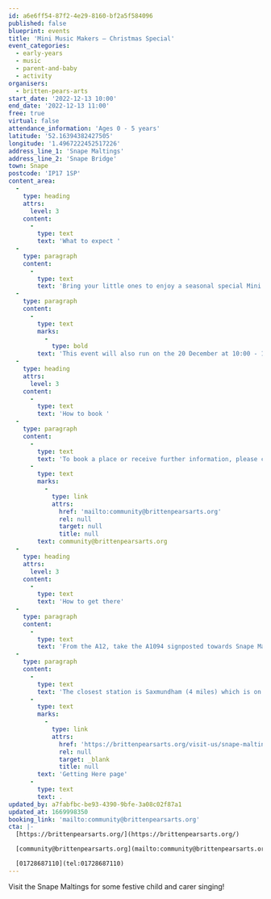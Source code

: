 ```yaml
---
id: a6e6ff54-87f2-4e29-8160-bf2a5f584096
published: false
blueprint: events
title: 'Mini Music Makers – Christmas Special'
event_categories:
  - early-years
  - music
  - parent-and-baby
  - activity
organisers:
  - britten-pears-arts
start_date: '2022-12-13 10:00'
end_date: '2022-12-13 11:00'
free: true
virtual: false
attendance_information: 'Ages 0 - 5 years'
latitude: '52.16394382427505'
longitude: '1.4967222452517226'
address_line_1: 'Snape Maltings'
address_line_2: 'Snape Bridge'
town: Snape
postcode: 'IP17 1SP'
content_area:
  -
    type: heading
    attrs:
      level: 3
    content:
      -
        type: text
        text: 'What to expect '
  -
    type: paragraph
    content:
      -
        type: text
        text: 'Bring your little ones to enjoy a seasonal special Mini Music Makers! Wrap up warm to sing festive songs around the Christmas tree in our Courtyard. This free event is suitable for 0-5 year olds and their carers. '
  -
    type: paragraph
    content:
      -
        type: text
        marks:
          -
            type: bold
        text: 'This event will also run on the 20 December at 10:00 - 11:00'
  -
    type: heading
    attrs:
      level: 3
    content:
      -
        type: text
        text: 'How to book '
  -
    type: paragraph
    content:
      -
        type: text
        text: 'To book a place or receive further information, please contact '
      -
        type: text
        marks:
          -
            type: link
            attrs:
              href: 'mailto:community@brittenpearsarts.org'
              rel: null
              target: null
              title: null
        text: community@brittenpearsarts.org
  -
    type: heading
    attrs:
      level: 3
    content:
      -
        type: text
        text: 'How to get there'
  -
    type: paragraph
    content:
      -
        type: text
        text: 'From the A12, take the A1094 signposted towards Snape Maltings. Turn right at Snape Church onto the B1069, then continue through the village of Snape before turning left into Snape Maltings (postcode IP17 1SP). There is lots of free parking available on site and four electric charging points.'
  -
    type: paragraph
    content:
      -
        type: text
        text: 'The closest station is Saxmundham (4 miles) which is on the East Suffolk Ipswich - Lowestoft train line. For more information visit the Britten Pears Arts '
      -
        type: text
        marks:
          -
            type: link
            attrs:
              href: 'https://brittenpearsarts.org/visit-us/snape-maltings/getting-here'
              rel: null
              target: _blank
              title: null
        text: 'Getting Here page'
      -
        type: text
        text: .
updated_by: a7fabfbc-be93-4390-9bfe-3a08c02f87a1
updated_at: 1669998350
booking_link: 'mailto:community@brittenpearsarts.org'
cta: |-
  [https://brittenpearsarts.org/](https://brittenpearsarts.org/)

  [community@brittenpearsarts.org](mailto:community@brittenpearsarts.org)

  [01728687110](tel:01728687110)
---
```

Visit the Snape Maltings for some festive child and carer singing!